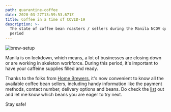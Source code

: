 ```yaml
---
path: quarantine-coffee
date: 2020-03-27T13:59:53.671Z
title: Coffee in a time of COVID-19
description: >-
  The state of coffee bean roasters / sellers during the Manila NCOV quarantine
  period
---
```

![brew-setup](/assets/commune.jpg "My brewing setup")

Manila is on lockdown, which means, a lot of businesses are closing down or are working in skeleton workforce. During this period, it's important to have your caffeine supplies filled and ready.

Thanks to the folks from [Home Brewers](https://www.facebook.com/groups/417230162264121/), it's now convenient to know all the available coffee bean sellers, including handy information like the payment methods, contact number, delivery options and beans. Do check the [list](https://bit.ly/coffeebeandealers?fbclid=IwAR3H0VrcGKc2la-xWPcIOWoNrSUcdrYqVMwdC4NJAD-juxe39fNYlOXsePs) out and let me know which beans you are eager to try next.

Stay safe!
